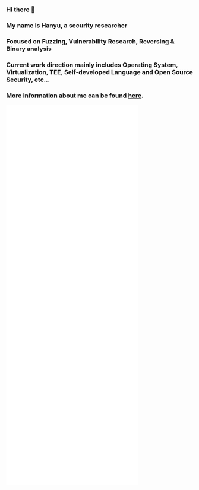### Hi there 👋

### My name is Hanyu, a security researcher

### Focused on Fuzzing, Vulnerability Research, Reversing & Binary analysis

### Current work direction mainly includes Operating System, Virtualization, TEE, Self-developed Language and Open Source Security, etc...

### More information about me can be found [here](https://mundi-xu.github.io/2018/10/25/hello-world/).

<!--
**Mundi-Xu/Mundi-Xu** is a ✨ _special_ ✨ repository because its `README.md` (this file) appears on your GitHub profile.

Here are some ideas to get you started:

- 🔭 I’m currently working on ...
- 🌱 I’m currently learning ...
- 👯 I’m looking to collaborate on ...
- 🤔 I’m looking for help with ...
- 💬 Ask me about ...
- 📫 How to reach me: ...
- 😄 Pronouns: ...
- ⚡ Fun fact: ...
-->

![Metrics](https://github.com/Mundi-Xu/Mundi-Xu/blob/main/github-metrics.svg)

